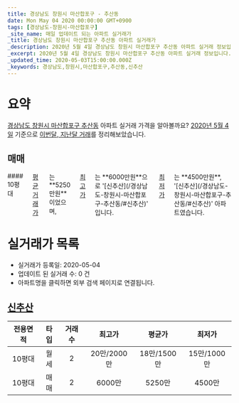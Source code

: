 ```yaml
---
title: 경상남도 창원시 마산합포구 - 추산동
date: Mon May 04 2020 00:00:00 GMT+0900
tags: [경상남도-창원시-마산합포구]
_site_name: 매일 업데이트 되는 아파트 실거래가
_title: 경상남도 창원시 마산합포구 추산동 아파트 실거래가
_description: 2020년 5월 4일 경상남도 창원시 마산합포구 추산동 아파트 실거래 정보입니다. 1건 아파트 정보가 있습니다.
_excerpt: 2020년 5월 4일 경상남도 창원시 마산합포구 추산동 아파트 실거래 정보입니다. 1건 아파트 정보가 있습니다.
_updated_time: 2020-05-03T15:00:00.000Z
_keywords: 경상남도,창원시,마산합포구,추산동,신추산
---
```





# 요약
<ins>경상남도 창원시 마산합포구 추산동</ins> 아파트 실거래 가격을 알아볼까요? <ins>2020년 5월 4일</ins> 기준으로 <ins>이번달, 지난달 거래</ins>를 정리해보았습니다.

## 매매
<div class="container">
<div class="twelve columns" markdown="1">
#### 10평대
<ins>평균 거래가</ins>는 **5250만원**이었으며, <ins>최고가</ins>는 **6000만원**으로 '[신추산](/경상남도-창원시-마산합포구-추산동/#신추산)' 입니다. <ins>최저가</ins>는 **4500만원**, '[신추산](/경상남도-창원시-마산합포구-추산동/#신추산)' 아파트였습니다.
</div>
</div>



# 실거래가 목록
- 실거래가 등록일: 2020-05-04
- 업데이트 된 실거래 수: 0 건
- 아파트명을 클릭하면 외부 검색 페이지로 연결됩니다.

## [신추산](#신추산)

|전용면적|타입|거래수|최고가|평균가|최저가|
|:---:|:---:|:---:|:---:|:---:|:---:|
|10평대|<span class="deal-type-3">월세</span>|2|20만/2000만|18만/1500만|15만/1000만|
|10평대|<span class="deal-type-1">매매</span>|2|6000만|5250만|4500만|

<br/>




